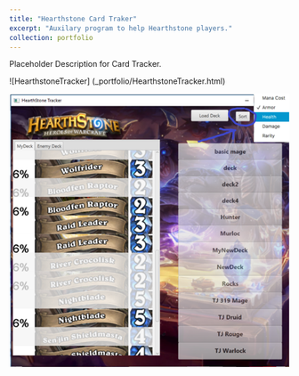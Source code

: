 ```yaml
---
title: "Hearthstone Card Traker"
excerpt: "Auxilary program to help Hearthstone players."
collection: portfolio
---
```


Placeholder Description for Card Tracker.  
  
![HearthstoneTracker] (_portfolio/HearthstoneTracker.html)  
  
<img src="/_portfolio/HearthstoneTracker.png"
     alt="HearthstoneTracker"/>  


  
  